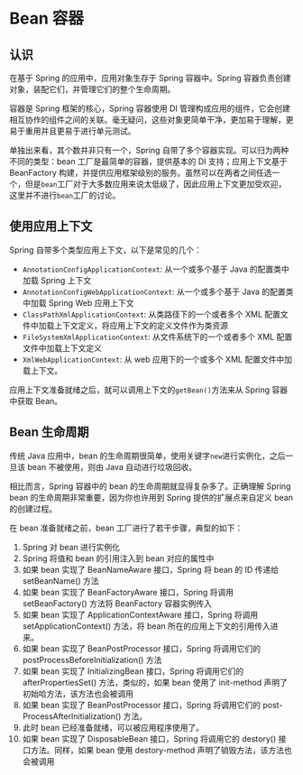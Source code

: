 # Bean 容器

## 认识

在基于 Spring 的应用中，应用对象生存于 Spring 容器中。Spring 容器负责创建对象，装配它们，并管理它们的整个生命周期。

容器是 Spring 框架的核心，Spring 容器使用 DI 管理构成应用的组件，它会创建相互协作的组件之间的关联。毫无疑问，这些对象更简单干净，更加易于理解，更易于重用并且更易于进行单元测试。

单独出来看，其个数并非只有一个，Spring 自带了多个容器实现。可以归为两种不同的类型：bean 工厂是最简单的容器，提供基本的 DI 支持；应用上下文基于 BeanFactory 构建，并提供应用框架级别的服务。虽然可以在两者之间任选一个，但是`bean`工厂对于大多数应用来说太低级了，因此应用上下文更加受欢迎，这里并不进行`bean`工厂的讨论。

## 使用应用上下文

Spring 自带多个类型应用上下文，以下是常见的几个：

- `AnnotationConfigApplicationContext`: 从一个或多个基于 Java 的配置类中加载 Spring 上下文
- `AnnotationConfigWebApplicationContext`: 从一个或多个基于 Java 的配置类中加载 Spring Web 应用上下文
- `ClassPathXmlApplicationContext`: 从类路径下的一个或者多个 XML 配置文件中加载上下文定义，将应用上下文的定义文件作为类资源
- `FileSystemXmlApplicationContext`: 从文件系统下的一个或者多个 XML 配置文件中加载上下文定义
- `XmlWebApplicationContext`: 从 web 应用下的一个或多个 XML 配置文件中加载上下文。

应用上下文准备就绪之后，就可以调用上下文的`getBean()`方法来从 Spring 容器中获取 Bean。

## Bean 生命周期

传统 Java 应用中，bean 的生命周期很简单，使用关键字`new`进行实例化，之后一旦该 bean 不被使用，则由 Java 自动进行垃圾回收。

相比而言，Spring 容器中的 bean 的生命周期就显得复杂多了。正确理解 Spring bean 的生命周期非常重要，因为你也许用到 Spring 提供的扩展点来自定义 bean 的创建过程。

在 bean 准备就绪之前，bean 工厂进行了若干步骤，典型的如下：

1. Spring 对 bean 进行实例化
2. Spring 将值和 bean 的引用注入到 bean 对应的属性中
3. 如果 bean 实现了 BeanNameAware 接口，Spring 将 bean 的 ID 传递给 setBeanName() 方法
4. 如果 bean 实现了 BeanFactoryAware 接口，Spring 将调用 setBeanFactory() 方法将 BeanFactory 容器实例传入
5. 如果 bean 实现了 ApplicationContextAware 接口，Spring 将调用 setApplicationContext() 方法，将 bean 所在的应用上下文的引用传入进来。
6. 如果 bean 实现了 BeanPostProcessor 接口，Spring 将调用它们的 postProcessBeforeInitialization() 方法
7. 如果 bean 实现了 InitializingBean 接口，Spring 将调用它们的 afterPropertiesSet() 方法，类似的，如果 bean 使用了 init-method 声明了初始哈方法，该方法也会被调用
8. 如果 bean 实现了 BeanPostProcessor 接口，Spring 将调用它们的 post-ProcessAfterInitialization() 方法。
9. 此时 bean 已经准备就绪，可以被应用程序使用了。
10. 如果 bean 实现了 DisposableBean 接口，Spring 将调用它的 destory() 接口方法。同样，如果 bean 使用 destory-method 声明了销毁方法，该方法也会被调用

